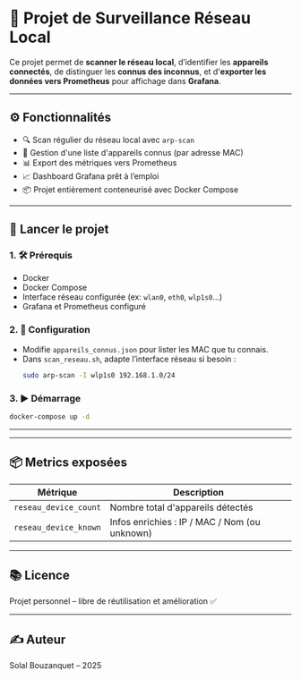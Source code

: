 # 📡 Projet de Surveillance Réseau Local

Ce projet permet de **scanner le réseau local**, d’identifier les **appareils connectés**, de distinguer les **connus des inconnus**, et d'**exporter les données vers Prometheus** pour affichage dans **Grafana**.

---

## ⚙️ Fonctionnalités

- 🔍 Scan régulier du réseau local avec `arp-scan`
- 📁 Gestion d'une liste d'appareils connus (par adresse MAC)
- 📊 Export des métriques vers Prometheus
- 📈 Dashboard Grafana prêt à l’emploi
- 📦 Projet entièrement conteneurisé avec Docker Compose

---

## 🚀 Lancer le projet

### 1. 🛠️ Prérequis

- Docker
- Docker Compose
- Interface réseau configurée (ex: `wlan0`, `eth0`, `wlp1s0`…)
- Grafana et Prometheus configuré

### 2. 🔧 Configuration

- Modifie `appareils_connus.json` pour lister les MAC que tu connais.
- Dans `scan_reseau.sh`, adapte l’interface réseau si besoin :
  ```bash
  sudo arp-scan -I wlp1s0 192.168.1.0/24
  ```

### 3. ▶️ Démarrage

```bash
docker-compose up -d
```
---

---

## 📦 Metrics exposées

| Métrique                   | Description                                 |
|----------------------------|---------------------------------------------|
| `reseau_device_count`      | Nombre total d'appareils détectés           |
| `reseau_device_known`      | Infos enrichies : IP / MAC / Nom (ou unknown) |

---

## 📚 Licence

Projet personnel – libre de réutilisation et amélioration ✅  

---

## ✍️ Auteur

Solal Bouzanquet – 2025  